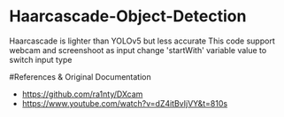 # Haarcascade-Object-Detection
Haarcascade is lighter than YOLOv5 but less accurate
This code support webcam and screenshoot as input
change 'startWith' variable value to switch input type

#References & Original Documentation
  - https://github.com/ra1nty/DXcam
  - https://www.youtube.com/watch?v=dZ4itBvIjVY&t=810s
